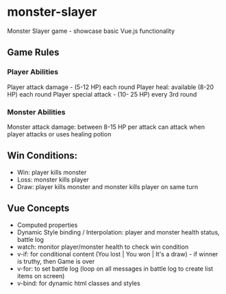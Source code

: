# monster-slayer

Monster Slayer game - showcase basic Vue.js functionality

## Game Rules

### Player Abilities

Player attack damage - (5-12 HP) each round
Player heal: available (8-20 HP) each round
Player special attack - (10- 25 HP) every 3rd round

### Monster Abilities

Monster attack damage: between 8-15 HP per attack
can attack when player attacks or uses healing potion


## Win Conditions:

- Win: player kills monster
- Loss: monster kills player
- Draw: player kills monster and monster kills player on same turn


## Vue Concepts

- Computed properties
- Dynamic Style binding / Interpolation: player and monster health status, battle log
- watch: monitor player/monster health to check win condition
- v-if: for conditional content (You lost | You won | It's a draw) - if winner is truthy, then Game is over
- v-for: to set battle log (loop on all messages in battle log to create list items on screen)
- v-bind: for dynamic html classes and styles

